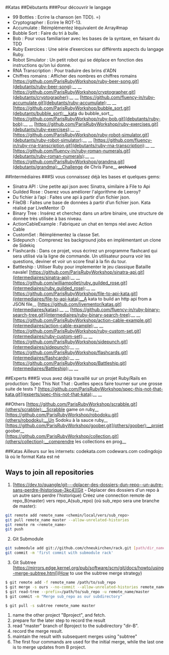 #Katas
##Débutants
###Pour découvrir le langage
+ 99 Bottles : Ecrire la chanson (en TDD). =)
+ Cryptographer : Ecrire le ROT-13.
+ Accumulate : Réimplémentez léquivalent de Array#map
+ Bubble Sort : Faire du tri à bulle.
+ Bob : Pour vous familiariser avec les bases de la syntaxe, en faisant du TDD
+ Ruby Exercices : Une série d’exercices sur différents aspects du langage Ruby.
+ Robot Simulator : Un petit robot qui se déplace en fonction des instructions qu’on lui donne.
+ RNA Transcription : Pour traduire des brins d'ADN
+ Chiffres romains : Afficher des nombres en chiffres romains
 [https://github.com/ParisRubyWorkshop/ruby-beer-song.git](debutants/ruby-beer-song):__ __
 [https://github.com/ParisRubyWorkshop/cryptographer.git](debutants/cryptographer):__ __
 [https://github.com/fluency-in/ruby-accumulate.git](debutants/ruby-accumulate):__ __
 [https://github.com/ParisRubyWorkshop/bubble_sort.git](debutants/bubble_sort):__kata du bubble_sort__    
 [https://github.com/ParisRubyWorkshop/ruby-bob.git](debutants/ruby-bob):__ __
 [https://github.com/ParisRubyWorkshop/ruby-exercises.git](debutants/ruby-exercises):__ __
 [https://github.com/ParisRubyWorkshop/ruby-robot-simulator.git](debutants/ruby-robot-simulator):__ __
 [https://github.com/fluency-in/ruby-rna-transcription.git](debutants/ruby-rna-transcription):__ __
 [https://github.com/fluency-in/ruby-roman-numerals.git](debutants/ruby-roman-numerals):__ __
 [https://github.com/ParisRubyWorkshop/grandma.git](debutants/grandma):__Challenge de Chris Pane__ ~~archived~~

##Intermédiaires
###Si vous connaissez déjà les bases et quelques gems:
 + Sinatra API : Une petite api json avec Sinatra, similaire à File to Api
 + Guilded Rose : Oserez vous améliorer l'algorithme de Leeroy?
 + Du fichier à l’api : Faites une api à partir d’un fichier json.
 + FileDB : Faites une base de données à partir d’un fichier json. Kata réalisé par LiveMentor :D
 + Binary Tree : Insérez et cherchez dans un arbre binaire, une structure de donnée très utilisée à bas niveau.
 + ActionCableExample : Fabriquez un chat en temps réel avec Action Cable
 + CustomSet : Réimplémentez la classe Set.
 + Sidepunch : Comprenez les background jobs en implémentant un clone de Sidekiq
 + Flashcards : Dans ce projet, vous écrirez un programme flashcard qui sera utilisé via la ligne de commande. Un utilisateur pourra voir les questions, deviner et voir un score final à la fin du tour.
 + Battleship : Utiliser Ruby pour implementer le jeu classique Bataille navale!
 [https://github.com/ParisRubyWorkshop/sinatra-api.git](intermediaires/sinatra-api):__ __
 [https://github.com/williampollet/ruby_guilded_rose.git](intermediaires/ruby_guilded_rose):__ __   
 [https://github.com/ParisRubyWorkshop/file-to-api-kata.git](intermediaires/file-to-api-kata):__A kata to build an http api from a JSON file__
 [https://github.com/livementor/katas.git](intermediaires/katas):__ __
 [https://github.com/fluency-in/ruby-binary-search-tree.git](intermediaires/ruby-binary-search-tree):__ __
 [https://github.com/ParisRubyWorkshop/action-cable-example.git](intermediaires/action-cable-example):__ __
 [https://github.com/ParisRubyWorkshop/ruby-custom-set.git](intermediaires/ruby-custom-set):__ __
 [https://github.com/ParisRubyWorkshop/sidepunch.git](intermediaires/sidepunch):__ __
 [https://github.com/ParisRubyWorkshop/flashcards.git](intermediaires/flashcards):__ __
 [https://github.com/ParisRubyWorkshop/Battleship.git](intermediaires/Battleship):__ __


##Experts
###Si vous avez déjà travaillé sur un projet Ruby/Rails en production:
 Spec This Not That : Quelles specs faire tourner sur une grosse suite de tests ?
 [https://github.com/ParisRubyWorkshop/spec-this-not-that-kata.git](experts/spec-this-not-that-kata):__ __

##Others
 [https://github.com/ParisRubyWorkshop/scrabble.git](others/scrabble):__Scrabble game on ruby__   
 [https://github.com/ParisRubyWorkshop/robodoku.git](others/robodoku):__Un Sodoku à la sauce ruby__  
 [https://github.com/ParisRubyWorkshop/goober.git](others/goober):__projet goober__   
 [https://github.com/ParisRubyWorkshop/collection.git](others/collection):__comprendre les collections en prog__


##Katas
Ailleurs sur les internets:
codekata.com
codewars.com
codingdojo là où le format Kata est né



<!-- git init

git remote add -f ruby-beer-song debutants/ruby-beer-song
git remote add -f cryptographer debutants/cryptographer
git remote add -f ruby-accumulate debutants/ruby-accumulate
git remote add -f bubble_sort debutants/bubble_sort
git remote add -f ruby-bob debutants/ruby-bob
git remote add -f ruby-exercises debutants/ruby-exercises
git remote add -f ruby-robot-simulator debutants/ruby-robot-simulator
git remote add -f ruby-rna-transcription debutants/ruby-rna-transcription
git remote add -f ruby-roman-numerals debutants/ruby-roman-numerals
git remote add -f grandma debutants/grandma

git remote add -f sinatra-api intermediaires/sinatra-api
git remote add -f ruby_guilded_rose intermediaires/ruby_guilded_rose
git remote add -f file-to-api-kata intermediaires/file-to-api-kata
git remote add -f katas intermediaires/katas
git remote add -f ruby-binary-search-tree intermediaires/ruby-binary-search-tree
git remote add -f action-cable-example intermediaires/action-cable-example
git remote add -f ruby-custom-set intermediaires/ruby-custom-set
git remote add -f sidepunch intermediaires/sidepunch
git remote add -f flashcards intermediaires/flashcards
git remote add -f Battleship intermediaires/Battleship

git remote add -f spec-this-not-that-kata experts/spec-this-not-that-kata

git remote add -f scrabble others/scrabble/
git remote add -f robodoku others/robodoku/
git remote add -f goober others/goober/
git remote add -f collection others/collection/



git merge -s ours --no-edit --allow-unrelated-histories ruby-beer-song/master
git merge -s ours --no-edit --allow-unrelated-histories cryptographer/master
git merge -s ours --no-edit --allow-unrelated-histories ruby-accumulate/master
git merge -s ours --no-edit --allow-unrelated-histories bubble_sort/master
git merge -s ours --no-edit --allow-unrelated-histories ruby-bob/master
git merge -s ours --no-edit --allow-unrelated-histories ruby-exercises/master
git merge -s ours --no-edit --allow-unrelated-histories ruby-robot-simulator/master
git merge -s ours --no-edit --allow-unrelated-histories ruby-rna-transcription/master
git merge -s ours --no-edit --allow-unrelated-histories ruby-roman-numerals/master
git merge -s ours --no-edit --allow-unrelated-histories grandma/master

git merge -s ours --no-edit --allow-unrelated-histories sinatra-api/master
git merge -s ours --no-edit --allow-unrelated-histories ruby_guilded_rose/master
git merge -s ours --no-edit --allow-unrelated-histories file-to-api-kata/master
git merge -s ours --no-edit --allow-unrelated-histories katas/master
git merge -s ours --no-edit --allow-unrelated-histories ruby-binary-search-tree/master
git merge -s ours --no-edit --allow-unrelated-histories action-cable-example/master
git merge -s ours --no-edit --allow-unrelated-histories ruby-custom-set/master
git merge -s ours --no-edit --allow-unrelated-histories sidepunch/master
git merge -s ours --no-edit --allow-unrelated-histories flashcards/master
git merge -s ours --no-edit --allow-unrelated-histories Battleship/master

git merge -s ours --no-edit --allow-unrelated-histories spec-this-not-that-kata/master

git merge -s ours --no-edit --allow-unrelated-histories scrabble/master
git merge -s ours --no-edit --allow-unrelated-histories robodoku/master
git merge -s ours --no-edit --allow-unrelated-histories goober/master
git merge -s ours --no-commit --allow-unrelated-histories collection/master



git read-tree --prefix=katas/debutants/ruby-beer-song -u ruby-beer-song/master
git read-tree --prefix=katas/debutants/cryptographer -u cryptographer/master
git read-tree --prefix=katas/debutants/ruby-accumulate -u ruby-accumulate/master
git read-tree --prefix=katas/debutants/bubble_sort -u bubble_sort/master
git read-tree --prefix=katas/debutants/ruby-bob -u ruby-bob/master
git read-tree --prefix=katas/debutants/ruby-exercises -u ruby-exercises/master
git read-tree --prefix=katas/debutants/ruby-robot-simulator -u ruby-robot-simulator/master
git read-tree --prefix=katas/debutants/ruby-rna-transcription -u ruby-rna-transcription/master
git read-tree --prefix=katas/debutants/ruby-roman-numerals -u ruby-roman-numerals/master
git read-tree --prefix=katas/debutants/grandma -u grandma/master

git read-tree --prefix=katas/intermediaires/sinatra-api -u sinatra-api/master
git read-tree --prefix=katas/intermediaires/ruby_guilded_rose -u ruby_guilded_rose/master
git read-tree --prefix=katas/intermediaires/file-to-api-kata -u file-to-api-kata/master
git read-tree --prefix=katas/intermediaires/katas -u katas/master
git read-tree --prefix=katas/intermediaires/ruby-binary-search-tree -u ruby-binary-search-tree/master
git read-tree --prefix=katas/intermediaires/action-cable-example -u action-cable-example/master
git read-tree --prefix=katas/intermediaires/ruby-custom-set -u ruby-custom-set/master
git read-tree --prefix=katas/intermediaires/sidepunch -u sidepunch/master
git read-tree --prefix=katas/intermediaires/flashcards -u flashcards/master
git read-tree --prefix=katas/intermediaires/Battleship -u Battleship/master

git read-tree --prefix=katas/experts/spec-this-not-that-kata -u spec-this-not-that-kata/master

git read-tree --prefix=katas/others/scrabble -u scrabble/master
git read-tree --prefix=katas/others/robodoku -u robodoku/master
git read-tree --prefix=katas/others/goober -u goober/master
git read-tree --prefix=katas/others/collection -u collection/master

git commit -m "Merge all sub_repositories as ours subdirectories"

git remote add origin https://github.com/souyahibou/katas-ruby-merged.git -->

## Ways to join all repositories
1. [https://dev.to/quangle/git---dplacer-des-dossiers-dun-repo--un-autre-sans-perdre-lhistorique-3kc4](Git - Déplacer des dossiers d'un repo à un autre sans perdre l'historique)
Créez une connection remote de repo_B(master) vers repo_A(sub_repo) (où sub_repo sera une branche de master):
  ```bash
  git remote add remote_name <chemin/local/vers/sub_repo>
  git pull remote_name master --allow-unrelated-histories
  git remote rm <remote_name>
  git push
  ```
2. Git Submodule
  ```bash
  git submodule add git://github.com/chneukirchen/rack.git [path/dir_name]
  git commit -m 'first commit with submodule rack'
  ```
3. Git Subtree
[https://mirrors.edge.kernel.org/pub/software/scm/git/docs/howto/using-merge-subtree.html](How to use the subtree merge strategy)
  ```bash
  $ git remote add -f remote_name /path/to/sub_repo                              <1>
  $ git merge -s ours --no-commit --allow-unrelated-histories remote_name/master <2>
  $ git read-tree --prefix=/path/to/sub_repo -u remote_name/master               <3>
  $ git commit -m "Merge sub_repo as our subdirectory"                           <4>

  $ git pull -s subtree remote_name master                                       <5>
  ```
  1. name the other project "Bproject", and fetch.
  2. prepare for the later step to record the result
  3. read "master" branch of Bproject to the subdirectory "dir-B".
  4. record the merge result.
  5. maintain the result with subsequent merges using "subtree"
  6. The first four commands are used for the initial merge, while the last one is to merge updates from B project.
